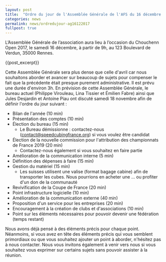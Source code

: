 ```yaml
---
layout: post
title:  "Ordre du jour de l'Assemblée Générale de l'AFS du 16 décembre 2017"
categories: news
permalink: news/ordredujour-ag16122017
fullpost: true
---
```


L’Assemblée Générale de l’association aura lieu à l’occasion du Chouchenn Open 2017, le samedi 16 décembre, à partir de 9h, au 123 Boulevard de Verdun, 35000 Rennes.

{{post_excerpt}}

Cette Assemblée Générale sera plus dense que celle d'avril car nous souhaitons aborder et avancer sur beaucoup de sujets pour compenser le fait que la précédente était presque purement administrative. Il est prévu une durée d'environ 3h.
En prévision de cette Assemblée Générale, le bureau actuel (Philippe Virouleau, Lina Tissier et Émilien Fabre) ainsi que Jules Desjardin et Antoine Piau ont discuté samedi 18 novembre afin de définir l'ordre du jour suivant :

- Bilan de l'année (10 min)
- Présentation des comptes (10 min)
- Élection du bureau (15 min)
	- Le Bureau démissionne : contactez-nous (contact@speedcubingfrance.org) si vous voulez être candidat
- Élection de la nouvelle commission pour l'attribution des championnats de France 2019 (20 min)
	- Contactez-nous également si vous souhaitez en faire partie
- Amélioration de la communication interne (5 min)
- Définition des dépenses à faire (15 min)
- Gestion du matériel (15 min)
	- Les suisses utilisent une valise (format bagage cabine) afin de transporter les cubes. Nous pourrions en acheter une … ou profiter d'un don de la communauté
- Revivification de la Coupe de France (20 min)
- Point infrastructure logicielle (10 min)
- Amélioration de la communication externe (40 min)
- Proposition d'un service pour les entreprises (20 min)
- Encouragement à la création de clubs et d'associations (10 min)
- Point sur les éléments nécessaires pour pouvoir devenir une fédération (temps restant)

Nous avons déjà pensé à des éléments précis pour chaque point. Néanmoins, si vous avez en tête des éléments précis qui vous semblent primordiaux ou que vous souhaitez ajouter un point à aborder, n'hésitez pas à nous contacter. Nous vous invitons également à venir vers nous si vous souhaitez vous exprimer sur certains sujets sans pouvoir assister à la réunion.
